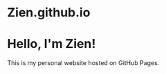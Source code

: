 # Zien.github.io
<!DOCTYPE html>
<html lang="en">
<head>
    <meta charset="UTF-8">
    <meta name="viewport" content="width=device-width, initial-scale=1.0">
    <title>Welcome to My GitHub Page</title>
</head>
<body>
    <h1>Hello, I'm Zien!</h1>
    <p>This is my personal website hosted on GitHub Pages.</p>
</body>
</html>
